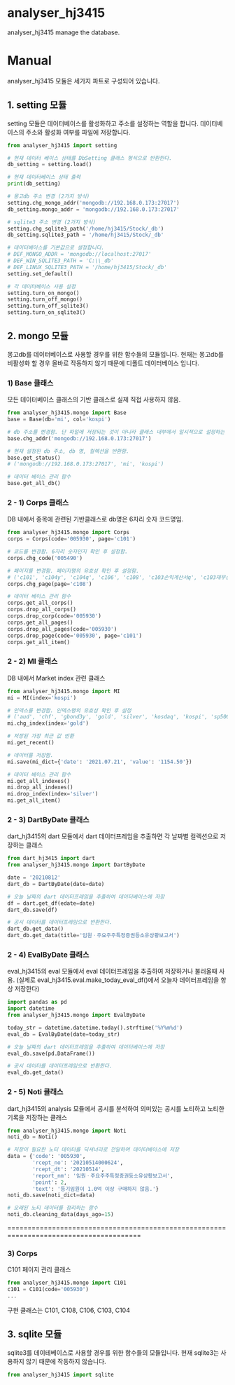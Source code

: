 # analyser_hj3415
analyser_hj3415 manage the database.

# Manual
analyser_hj3415 모듈은 세가지 파트로 구성되어 있습니다.

## 1. setting 모듈 
setting 모듈은 데이터베이스를 활성화하고 주소를 설정하는 역할을 합니다. 
데이터베이스의 주소와 활성화 여부를 파일에 저장합니다.

```python
from analyser_hj3415 import setting

# 현재 데이터 베이스 상태를 DbSetting 클래스 형식으로 반환한다.
db_setting = setting.load()

# 현재 데이터베이스 상태 출력
print(db_setting)

# 몽고db 주소 변경 (2가지 방식)
setting.chg_mongo_addr('mongodb://192.168.0.173:27017')
db_setting.mongo_addr = 'mongodb://192.168.0.173:27017'

# sqlite3 주소 변경 (2가지 방식)
setting.chg_sqlite3_path('/home/hj3415/Stock/_db')
db_setting.sqlite3_path = '/home/hj3415/Stock/_db'

# 데이터베이스를 기본값으로 설정합니다.
# DEF_MONGO_ADDR = 'mongodb://localhost:27017'
# DEF_WIN_SQLITE3_PATH = 'C:\\_db'
# DEF_LINUX_SQLITE3_PATH = '/home/hj3415/Stock/_db'
setting.set_default()

# 각 데이터베이스 사용 설정
setting.turn_on_mongo() 
setting.turn_off_mongo() 
setting.turn_off_sqlite3() 
setting.turn_on_sqlite3()
```

## 2. mongo 모듈
몽고db를 데이터베이스로 사용할 경우를 위한 함수들의 모듈입니다.
현재는 몽고db를 비활성화 할 경우 올바로 작동하지 않기 때문에 디폴트 데이터베이스 입니다. 

### 1) Base 클래스

모든 데이터베이스 클래스의 기반 클래스로 실제 직접 사용하지 않음.

```python
from analyser_hj3415.mongo import Base
base = Base(db='mi', col='kospi')

# db 주소를 변경함. 단 파일에 저장되는 것이 아니라 클래스 내부에서 일시적으로 설정하는 것임 
base.chg_addr('mongodb://192.168.0.173:27017')

# 현재 설정된 db 주소, db 명, 컬렉션을 반환함.
base.get_status()
# ('mongodb://192.168.0.173:27017', 'mi', 'kospi')

# 데이터 베이스 관리 함수
base.get_all_db()
```

### 2 - 1) Corps 클래스

DB 내에서 종목에 관련된 기반클래스로 db명은 6자리 숫자 코드명임.

```python
from analyser_hj3415.mongo import Corps
corps = Corps(code='005930', page='c101')

# 코드를 변경함. 6자리 숫자인지 확인 후 설정함.
corps.chg_code('005490')

# 페이지를 변경함. 페이지명의 유효성 확인 후 설정함.
# ('c101', 'c104y', 'c104q', 'c106', 'c108', 'c103손익계산서q', 'c103재무상태표q', 'c103현금흐름표q', 'c103손익계산서y', 'c103재무상태표y', 'c103현금흐름표y', 'dart')
corps.chg_page(page='c108')

# 데이터 베이스 관리 함수
corps.get_all_corps()
corps.drop_all_corps()
corps.drop_corp(code='005930')
corps.get_all_pages()
corps.drop_all_pages(code='005930')
corps.drop_page(code='005930', page='c101')
corps.get_all_item()
```

### 2 - 2) MI 클래스

DB 내에서 Market index 관련 클래스

```python
from analyser_hj3415.mongo import MI
mi = MI(index='kospi')

# 인덱스를 변경함. 인덱스명의 유효성 확인 후 설정
# ('aud', 'chf', 'gbond3y', 'gold', 'silver', 'kosdaq', 'kospi', 'sp500', 'usdkrw', 'wti', 'avgper', 'yieldgap', 'usdidx')
mi.chg_index(index='gold')

# 저장된 가장 최근 값 반환
mi.get_recent()

# 데이터를 저장함.
mi.save(mi_dict={'date': '2021.07.21', 'value': '1154.50'})

# 데이터 베이스 관리 함수
mi.get_all_indexes()
mi.drop_all_indexes()
mi.drop_index(index='silver')
mi.get_all_item()
```

### 2 - 3) DartByDate 클래스

dart_hj3415의 dart 모듈에서 dart 데이터프레임을 추출하면 각 날짜별 컬렉션으로 저장하는 클래스

```python
from dart_hj3415 import dart
from analyser_hj3415.mongo import DartByDate

date = '20210812'
dart_db = DartByDate(date=date)

# 오늘 날짜의 dart 데이터프레임을 추출하여 데이터베이스에 저장 
df = dart.get_df(edate=date)
dart_db.save(df)

# 공시 데이터를 데이터프레임으로 반환한다. 
dart_db.get_data()
dart_db.get_data(title='임원ㆍ주요주주특정증권등소유상황보고서')
```

### 2 - 4) EvalByDate 클래스

eval_hj3415의 eval 모듈에서 eval 데이터프레임을 추출하여 저장하거나 불러올때 사용.
(실제로 eval_hj3415.eval.make_today_eval_df()에서 오늘자 데이터프레임을 항상 저장한다)

```python
import pandas as pd
import datetime
from analyser_hj3415.mongo import EvalByDate

today_str = datetime.datetime.today().strftime('%Y%m%d')
eval_db = EvalByDate(date=today_str)

# 오늘 날짜의 dart 데이터프레임을 추출하여 데이터베이스에 저장 
eval_db.save(pd.DataFrame())

# 공시 데이터를 데이터프레임으로 반환한다. 
eval_db.get_data()
```

### 2 - 5) Noti 클래스

dart_hj3415의 analysis 모듈에서 공시를 분석하여 의미있는 공시를 노티하고 노티한 기록을 저장하는 클래스

```python
from analyser_hj3415.mongo import Noti
noti_db = Noti()

# 저장이 필요한 노티 데이터를 딕셔너리로 전달하여 데이터베이스에 저장
data = {'code': '005930',
        'rcept_no': '20210514000624',
        'rcept_dt': '20210514',
        'report_nm': '임원ㆍ주요주주특정증권등소유상황보고서',
        'point': 2,
        'text': '등기임원이 1.0억 이상 구매하지 않음.'}
noti_db.save(noti_dict=data)

# 오래된 노티 데이터를 정리하는 함수
noti_db.cleaning_data(days_ago=15)
```



=======================================================================================

### 3) Corps 

C101 페이지 관리 클래스

```python
from analyser_hj3415.mongo import C101
c101 = C101(code='005930')
...
```

구현 클래스는 C101, C108, C106, C103, C104

## 3. sqlite 모듈
sqlite3를 데이테베이스로 사용할 경우를 위한 함수들의 모듈입니다.
현재 sqlite3는 사용하지 않기 때문에 작동하지 않습니다.

```python
from analyser_hj3415 import sqlite

```